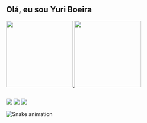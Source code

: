 ## Olá, eu sou Yuri Boeira
 <div>
  <a href="https://github.com/yuriboeira11tx">
  <img height="180em" src="https://github-readme-stats.vercel.app/api?username=yuriboeira11tx&show_icons=true&theme=dracula&include_all_commits=true&count_private=true"/>
  <img height="180em" src="https://github-readme-stats.vercel.app/api/top-langs/?username=yuriboeira11tx&layout=compact&langs_count=7&theme=dracula"/>
</div>
  
  ##
 
<div> 
  <a href="https://instagram.com/yuriboeira11tx" target="_blank"><img src="https://img.shields.io/badge/-Instagram-%23E4405F?style=for-the-badge&logo=instagram&logoColor=white" target="_blank"></a>
  <a href = "mailto:yuriboeira11tx@gmail.com"><img src="https://img.shields.io/badge/-Gmail-%23333?style=for-the-badge&logo=gmail&logoColor=white" target="_blank"></a>
  <a href="https://www.linkedin.com/in/yuri-boeira-b2a711202" target="_blank"><img src="https://img.shields.io/badge/-LinkedIn-%230077B5?style=for-the-badge&logo=linkedin&logoColor=white" target="_blank"></a> 
 
  ![Snake animation](https://github.com/rafaballerini/yuriboeira11tx/blob/output/github-contribution-grid-snake.svg)
 
</div>
